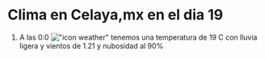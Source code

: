 # Clima en Celaya,mx en el dia 19

1. A las 0:0 !["icon weather"](http://openweathermap.org/img/w/10n.png) tenemos una temperatura de 19 C con lluvia ligera y  vientos de 1.21 y nubosidad al 90%
